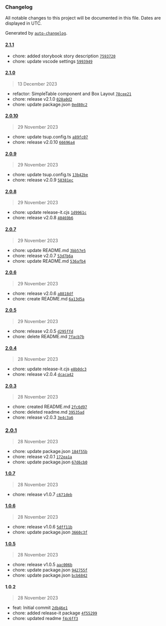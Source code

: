 ### Changelog

All notable changes to this project will be documented in this file. Dates are displayed in UTC.

Generated by [`auto-changelog`](https://github.com/CookPete/auto-changelog).

#### [2.1.1](https://github.com/paalamugan/paalan-tailwind-ui/compare/2.1.0...2.1.1)

- chore: added storybook story description [`7593720`](https://github.com/paalamugan/paalan-tailwind-ui/commit/7593720f1c91082f7f33021d36130210e3a82b94)
- chore: update vscode settings [`5993949`](https://github.com/paalamugan/paalan-tailwind-ui/commit/5993949653e5b2342256c36c314966e2c73f58d7)

#### [2.1.0](https://github.com/paalamugan/paalan-tailwind-ui/compare/2.0.10...2.1.0)

> 13 December 2023

- refactor: SimpleTable component and Box Layout [`78cee21`](https://github.com/paalamugan/paalan-tailwind-ui/commit/78cee21d460e89691cf30777e2526deab50d8e2a)
- chore: release v2.1.0 [`028a0d2`](https://github.com/paalamugan/paalan-tailwind-ui/commit/028a0d2c38a51187df37fd92b5e57819588f55ce)
- chore: update package.json [`0ed80c2`](https://github.com/paalamugan/paalan-tailwind-ui/commit/0ed80c2d80be563f6ae74376a622f16b3c0e97db)

#### [2.0.10](https://github.com/paalamugan/paalan-tailwind-ui/compare/2.0.9...2.0.10)

> 29 November 2023

- chore: update tsup.config.ts [`a89fc07`](https://github.com/paalamugan/paalan-tailwind-ui/commit/a89fc076aa7065ea210c98ac92a6d98c1074bdb6)
- chore: release v2.0.10 [`66696a4`](https://github.com/paalamugan/paalan-tailwind-ui/commit/66696a4a36377a72218e668a9d9daedeb782ae97)

#### [2.0.9](https://github.com/paalamugan/paalan-tailwind-ui/compare/2.0.8...2.0.9)

> 29 November 2023

- chore: update tsup.config.ts [`13b42be`](https://github.com/paalamugan/paalan-tailwind-ui/commit/13b42be45cd01e37e91f6d3f7809eb961b86c5f2)
- chore: release v2.0.9 [`58381ec`](https://github.com/paalamugan/paalan-tailwind-ui/commit/58381ec349a36706459d1315fb36131ef1616b93)

#### [2.0.8](https://github.com/paalamugan/paalan-tailwind-ui/compare/2.0.7...2.0.8)

> 29 November 2023

- chore: update release-it.cjs [`1d9961c`](https://github.com/paalamugan/paalan-tailwind-ui/commit/1d9961c0be7c98402bb957b154d021a66d3d9df4)
- chore: release v2.0.8 [`40469b6`](https://github.com/paalamugan/paalan-tailwind-ui/commit/40469b66fe622873f3caef055b32a2c06adcd0e4)

#### [2.0.7](https://github.com/paalamugan/paalan-tailwind-ui/compare/2.0.6...2.0.7)

> 29 November 2023

- chore: update README.md [`3bb57e5`](https://github.com/paalamugan/paalan-tailwind-ui/commit/3bb57e5d8777d07389bfeca03d68ddad007c13b1)
- chore: release v2.0.7 [`53d7b6a`](https://github.com/paalamugan/paalan-tailwind-ui/commit/53d7b6a282842ba4815f08acee3a25a0f013a046)
- chore: update README.md [`536afb4`](https://github.com/paalamugan/paalan-tailwind-ui/commit/536afb40f877061f212155ec11ab04b930d16671)

#### [2.0.6](https://github.com/paalamugan/paalan-tailwind-ui/compare/2.0.5...2.0.6)

> 29 November 2023

- chore: release v2.0.6 [`a8818df`](https://github.com/paalamugan/paalan-tailwind-ui/commit/a8818dfb3987c37ae996a8bba9eaf08a81ae7fe8)
- chore: create README.md [`6a13d5a`](https://github.com/paalamugan/paalan-tailwind-ui/commit/6a13d5af49639d44c7c9c5f83935d52bad2fb463)

#### [2.0.5](https://github.com/paalamugan/paalan-tailwind-ui/compare/2.0.4...2.0.5)

> 29 November 2023

- chore: release v2.0.5 [`d295ffd`](https://github.com/paalamugan/paalan-tailwind-ui/commit/d295ffd36d9c4f02a68782e7301bae7ff0e4f48b)
- chore: delete README.md [`7facb7b`](https://github.com/paalamugan/paalan-tailwind-ui/commit/7facb7bdad414c03d337bf49768beb7d91586090)

#### [2.0.4](https://github.com/paalamugan/paalan-tailwind-ui/compare/2.0.3...2.0.4)

> 28 November 2023

- chore: update release-it.cjs [`e8b0dc3`](https://github.com/paalamugan/paalan-tailwind-ui/commit/e8b0dc394c01e03d385ebbe345149d83d858084d)
- chore: release v2.0.4 [`dcaca42`](https://github.com/paalamugan/paalan-tailwind-ui/commit/dcaca421b237c04d114076fed5aa8f620d9f7dea)

#### [2.0.3](https://github.com/paalamugan/paalan-tailwind-ui/compare/2.0.1...2.0.3)

> 28 November 2023

- chore: created README.md [`2fc6d97`](https://github.com/paalamugan/paalan-tailwind-ui/commit/2fc6d975f4fab6b006b471afb471dd804d11bcc8)
- chore: deleted readme.md [`39535ad`](https://github.com/paalamugan/paalan-tailwind-ui/commit/39535ad2b8e28639d0f40df0b9544cb867d6f338)
- chore: release v2.0.3 [`3e4c3a6`](https://github.com/paalamugan/paalan-tailwind-ui/commit/3e4c3a6a11f87843021a913e797686f1d12fc3c2)

### [2.0.1](https://github.com/paalamugan/paalan-tailwind-ui/compare/1.0.7...2.0.1)

> 28 November 2023

- chore: update package.json [`184f55b`](https://github.com/paalamugan/paalan-tailwind-ui/commit/184f55bc9ec465943605df2fbec6eefef2d5d8ec)
- chore: release v2.0.1 [`172ea1a`](https://github.com/paalamugan/paalan-tailwind-ui/commit/172ea1a1576ac091f995bb20319cbae889222ef7)
- chore: update package.json [`67d6cb0`](https://github.com/paalamugan/paalan-tailwind-ui/commit/67d6cb0a3a6d9f0dc8a49479ddc36decf75da973)

#### [1.0.7](https://github.com/paalamugan/paalan-tailwind-ui/compare/1.0.6...1.0.7)

> 28 November 2023

- chore: release v1.0.7 [`c671deb`](https://github.com/paalamugan/paalan-tailwind-ui/commit/c671deb4c548cc61b4b29a9102595d3efd1b5649)

#### [1.0.6](https://github.com/paalamugan/paalan-tailwind-ui/compare/1.0.5...1.0.6)

> 28 November 2023

- chore: release v1.0.6 [`5dff11b`](https://github.com/paalamugan/paalan-tailwind-ui/commit/5dff11bb40455e0b8aad1768ac4b7aa5c4ab26d2)
- chore: update package.json [`3660c3f`](https://github.com/paalamugan/paalan-tailwind-ui/commit/3660c3f9ac2986228e4e994f176eea68baca2a1a)

#### [1.0.5](https://github.com/paalamugan/paalan-tailwind-ui/compare/1.0.2...1.0.5)

> 28 November 2023

- chore: release v1.0.5 [`aac006b`](https://github.com/paalamugan/paalan-tailwind-ui/commit/aac006b997ab8f131d541f954956cbe2dd26a22f)
- chore: update package.json [`942755f`](https://github.com/paalamugan/paalan-tailwind-ui/commit/942755f7e0c846635280c27ff3c0b4130d4181bf)
- chore: update package.json [`bcb6842`](https://github.com/paalamugan/paalan-tailwind-ui/commit/bcb6842faad4f531f90dc8cc50b5c75efc8c337b)

#### 1.0.2

> 28 November 2023

- feat: Initial commit [`2db46e1`](https://github.com/paalamugan/paalan-tailwind-ui/commit/2db46e1177b134c2f92e69c58c2df34ad51d3673)
- chore: added release-it package [`4f55299`](https://github.com/paalamugan/paalan-tailwind-ui/commit/4f55299c4bf4a43b663b819be39236e679cbdc31)
- chore: updated readme [`f4c6ff3`](https://github.com/paalamugan/paalan-tailwind-ui/commit/f4c6ff32e326309f90c0574477663e7333159248)
